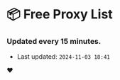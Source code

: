 # :package: Free Proxy List
### Updated every 15 minutes.

- Last updated: `2024-11-03 18:41`

:heart:
